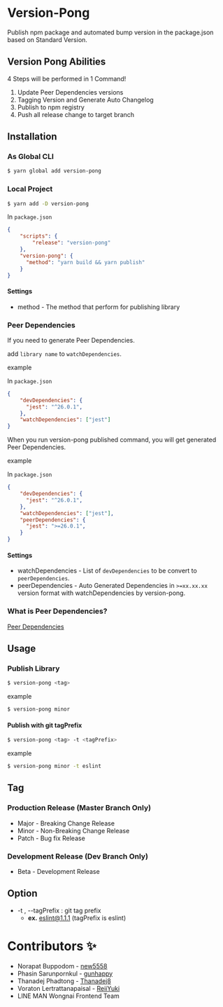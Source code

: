 # Version-Pong

Publish npm package and automated bump version in the package.json based on Standard Version.

## Version Pong Abilities

4 Steps will be performed in 1 Command!

1. Update Peer Dependencies versions
2. Tagging Version and Generate Auto Changelog
3. Publish to npm registry
4. Push all release change to target branch

## Installation

### As Global CLI

```bash
$ yarn global add version-pong
```

### Local Project

```bash
$ yarn add -D version-pong
```

In `package.json`

```json
{
    "scripts": {
        "release": "version-pong"
    },
    "version-pong": {
      "method": "yarn build && yarn publish"
    }
}
```

#### Settings

* method - The method that perform for publishing library

### Peer Dependencies 

If you need to generate Peer Dependencies.

add `library name` to `watchDependencies`.

example

In `package.json`

```json
{
    "devDependencies": {
      "jest": "^26.0.1",
    },
    "watchDependencies": ["jest"]
}
```

When you run version-pong published command, you will get generated Peer Dependencies.

example

In `package.json`

```json
{
    "devDependencies": {
      "jest": "^26.0.1",
    },
    "watchDependencies": ["jest"],
    "peerDependencies": {
      "jest": ">=26.0.1",
    }
}
```

#### Settings

* watchDependencies - List of `devDependencies` to be convert to `peerDependencies`.
* peerDependencies -  Auto Generated Dependencies in `>=xx.xx.xx` version format with watchDependencies by version-pong.

### What is Peer Dependencies?

[Peer Dependencies](https://nodejs.org/es/blog/npm/peer-dependencies/)

## Usage

### Publish Library

```bash
$ version-pong <tag>
```

example

```bash
$ version-pong minor
```

#### Publish with git tagPrefix

```bash
$ version-pong <tag> -t <tagPrefix>
```

example

```bash
$ version-pong minor -t eslint
```

## Tag

### Production Release (Master Branch Only)

* Major - Breaking Change Release
* Minor - Non-Breaking Change Release
* Patch - Bug fix Release

### Development Release (Dev Branch Only)

* Beta - Development Release

## Option

- -t , --tagPrefix : git tag prefix
  - **ex.** eslint@1.1.1 (tagPrefix is eslint)


# Contributors ✨

* Norapat Buppodom - [new5558](https://github.com/new5558)
* Phasin Sarunpornkul - [gunhappy](https://github.com/gunhappy)
* Thanadej Phadtong - [Thanadej8](https://github.com/Thanadej8)
* Voraton Lertrattanapaisal - [ReiiYuki](https://github.com/ReiiYuki)
* LINE MAN Wongnai Frontend Team
